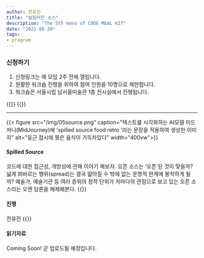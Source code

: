 ```yaml
---
author: 전유진
title: "엎질러진 소스"
description: "The 5th menu of CODE MEAL KIT"
date: "2021-08-20"
tags:
- program
---
```


### 신청하기 
1. 신청링크는 매 모임 2주 전에 열립니다. 
2. 원활한 워크숍 진행을 위하여 참여 인원을 10명으로 제한합니다.
3. 워크숍은 서울시립 남서울미술관 1층 전시실에서 진행됩니다.


{{<break>}}
{{<break>}}

*** 

{{< figure src="/img/05source.png" caption="텍스트를 시각화하는 AI모델 미드저니(MidJourney)에 'spilled source food retro '라는 문장을 적용하여 생성한 이미지" alt="둥근 접시에 묽은 음식이 가득차있다" width="400vw">}}
#### Spilled Source
코드에 대한 접근성, 개방성에 관해 이야기 해보자. 오픈 소스는 ‘오픈'된 것이 맞을까? 넓게 펴바르는 행위(spread)는 결국 얇아질 수 밖에 없는 운명적 한계에 봉착하게 될까? 예술가, 예술기관 등 여러 층위의 창작 단위가 저마다의 관점으로 보고 있는 오픈 소스라는 오랜 담론을 해체해본다. 
{{<break>}}

#### 진행  
전유진
{{<break>}}

#### 읽기자료 
Coming Soon! 
곧 업로드될 예정입니다. 
